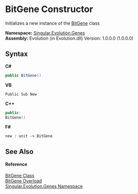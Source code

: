 # BitGene Constructor 
 

Initializes a new instance of the <a href="6e3ceb63-3c40-7d72-09e8-13c51a663103">BitGene</a> class

**Namespace:**&nbsp;<a href="c9a39aef-d3b0-be3b-cda0-1d7eb5bdd4e1">Singular.Evolution.Genes</a><br />**Assembly:**&nbsp;Evolution (in Evolution.dll) Version: 1.0.0.0 (1.0.0.0)

## Syntax

**C#**<br />
``` C#
public BitGene()
```

**VB**<br />
``` VB
Public Sub New
```

**C++**<br />
``` C++
public:
BitGene()
```

**F#**<br />
``` F#
new : unit -> BitGene
```


## See Also


#### Reference
<a href="6e3ceb63-3c40-7d72-09e8-13c51a663103">BitGene Class</a><br /><a href="a3304d0d-db60-1af0-b4aa-e2c1f98f0b85">BitGene Overload</a><br /><a href="c9a39aef-d3b0-be3b-cda0-1d7eb5bdd4e1">Singular.Evolution.Genes Namespace</a><br />